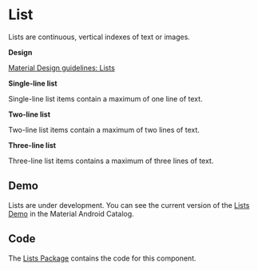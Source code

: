 <!--docs:
title: "List"
layout: detail
section: components
excerpt: "Lists are continuous, vertical indexes of text or images."
iconId: list
path: /catalog/lists/
-->

# List

Lists are continuous, vertical indexes of text or images.

**Design**

[Material Design guidelines: Lists](https://material.io/go/design-lists)

**Single-line list**

Single-line list items contain a maximum of one line of text.

**Two-line list**

Two-line list items contain a maximum of two lines of text.

**Three-line list**

Three-line list items contains a maximum of three lines of text.

## Demo

Lists are under development. You can see the current version of the
[Lists Demo](https://github.com/material-components/material-components-android/tree/master/catalog/java/io/material/catalog/lists/)
in the Material Android Catalog.

## Code

The
[Lists Package](https://github.com/material-components/material-components-android/tree/master/lib/java/com/google/android/material/lists)
contains the code for this component.
